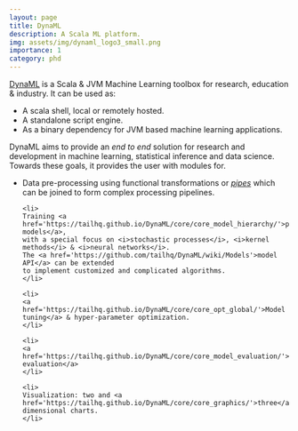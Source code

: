 ```yaml
---
layout: page
title: DynaML
description: A Scala ML platform.
img: assets/img/dynaml_logo3_small.png
importance: 1
category: phd
---
```


[DynaML](https://tailhq.github.io/DynaML/) is a Scala & JVM Machine Learning toolbox for research, education & industry. It can be used as:
<ul>
    <li>A scala shell, local or remotely hosted.</li>
    <li>A standalone script engine.</li>
    <li>As a binary dependency for JVM based machine learning applications.</li>
</ul>
    
DynaML aims to provide an <i>end to end</i> solution for research and development in 
machine learning, statistical inference and data science. Towards these goals, it 
provides the user with modules for.

<ul>
    <li>
    Data pre-processing using functional transformations or <a href='https://tailhq.github.io/DynaML/pipes/pipes/'><i>pipes</i></a> which can be joined to form complex processing pipelines.
    </li>
    
    <li>
    Training <a href='https://tailhq.github.io/DynaML/core/core_model_hierarchy/'>predictive models</a>, 
    with a special focus on <i>stochastic processes</i>, <i>kernel methods</i> & <i>neural networks</i>. 
    The <a href='https://github.com/tailhq/DynaML/wiki/Models'>model API</a> can be extended
    to implement customized and complicated algorithms.
    </li>
    
    <li>
    <a href='https://tailhq.github.io/DynaML/core/core_opt_global/'>Model tuning</a> & hyper-parameter optimization.
    </li>
    
    <li>
    <a href='https://tailhq.github.io/DynaML/core/core_model_evaluation/'>Model evaluation</a>
    </li>
    
    <li>
    Visualization: two and <a href='https://tailhq.github.io/DynaML/core/core_graphics/'>three</a> dimensional charts.
    </li>
</ul>